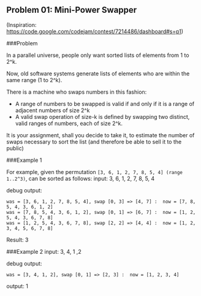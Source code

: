 Problem 01: Mini-Power Swapper
----

(Inspiration: https://code.google.com/codejam/contest/7214486/dashboard#s=p1)

###Problem

In a parallel universe, people only want sorted lists of elements from 1 to 2^k.

Now, old software systems generate lists of elements who are within the same range (1 to 2^k).

There is a machine who swaps numbers in this fashion: 
  * A range of numbers to be swapped is valid if and only if it is a range of adjacent numbers of size 2^k
  * A valid swap operation of size-k is defined by swapping two distinct, valid ranges of numbers, each of size 2^k.

It is your assignment, shall you decide to take it, to estimate the number of swaps necessary to sort the list (and therefore be able to sell it to the public)

###Example 1

For example, given the permutation ``[3, 6, 1, 2, 7, 8, 5, 4] (range 1..2^3)``, can be sorted as follows:
input: 3, 6, 1, 2, 7, 8, 5, 4

debug output:
```
was = [3, 6, 1, 2, 7, 8, 5, 4], swap [0, 3] => [4, 7] :  now = [7, 8, 5, 4, 3, 6, 1, 2]
was = [7, 8, 5, 4, 3, 6, 1, 2], swap [0, 1] => [6, 7] :  now = [1, 2, 5, 4, 3, 6, 7, 8]
was = [1, 2, 5, 4, 3, 6, 7, 8], swap [2, 2] => [4, 4] :  now = [1, 2, 3, 4, 5, 6, 7, 8]
```
Result: 3

###Example 2
input: 3, 4, 1 ,2

debug output: 
```
was = [3, 4, 1, 2], swap [0, 1] => [2, 3] :  now = [1, 2, 3, 4]
```
output: 1
